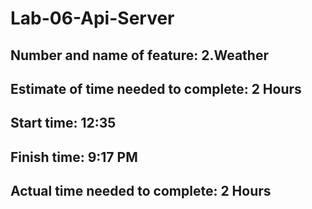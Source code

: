# Lab-06-Api-Server


## Number and name of feature: 2.Weather 

## Estimate of time needed to complete: 2 Hours 

## Start time: 12:35

## Finish time: 9:17 PM 

## Actual time needed to complete: 2 Hours 
